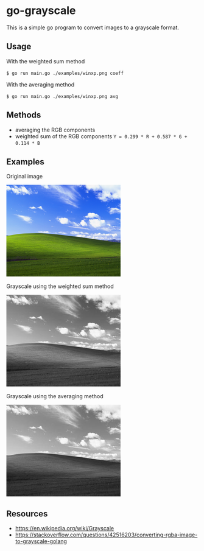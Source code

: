 # go-grayscale

This is a simple go program to convert images to a grayscale format.

## Usage

With the weighted sum method

```console
$ go run main.go ./examples/winxp.png coeff
```

With the averaging method

```console
$ go run main.go ./examples/winxp.png avg
```


## Methods

 - averaging the RGB components
 - weighted sum of the RGB components `Y = 0.299 * R + 0.587 * G + 0.114 * B`

## Examples

Original image

![](./examples/winxp.png)


Grayscale using the weighted sum method

![](./examples/winxp-grayscaled-coeff.png)

Grayscale using the averaging method

![](./examples/winxp-grayscaled-avg.png)

## Resources

- https://en.wikipedia.org/wiki/Grayscale
- https://stackoverflow.com/questions/42516203/converting-rgba-image-to-grayscale-golang

